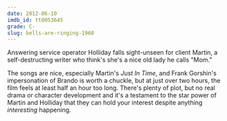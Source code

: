 ```yaml
---
date: 2012-06-10
imdb_id: tt0053645
grade: C-
slug: bells-are-ringing-1960
---
```


Answering service operator Holliday falls sight-unseen for client Martin, a self-destructing writer who think's she's a nice old lady he calls "Mom."

The songs are nice, especially Martin's _Just In Time_, and Frank Gorshin's impersonation of Brando is worth a chuckle, but at just over two hours, the film feels at least half an hour too long. There's plenty of plot, but no real drama or character development and it's a testament to the star power of Martin and Holliday that they can hold your interest despite anything _interesting_ happening.
